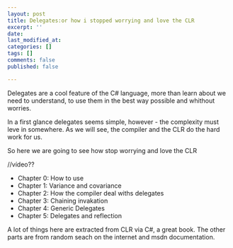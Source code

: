 ```yaml
---
layout: post
title: Delegates:or how i stopped worrying and love the CLR
excerpt: ''
date: 
last_modified_at: 
categories: []
tags: []
comments: false
published: false

---
```

Delegates are a cool feature of the C# language, more than learn about  we need to understand, to use them in the best way possible and whithout worries.

In a first glance delegates seems simple, however - the complexity must leve in somewhere. As we will see, the compiler and the CLR do the hard work for us.

So here we are going to see how stop worrying and love the CLR

//vídeo??

* Chapter 0: How to use
* Chapter 1: Variance and covariance
* Chapter 2: How the compiler deal withs delegates
* Chapter 3: Chaining invakation
* Chapter 4: Generic Delegates
* Chapter 5: Delegates and reflection

A lot of things here are extracted from CLR via C#, a great book. The other parts are from random seach on the internet and msdn documentation.